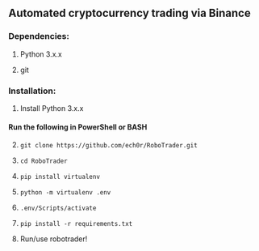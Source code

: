 ## Automated cryptocurrency trading via Binance

### Dependencies:

1. Python 3.x.x

2. git

### Installation:

1. Install Python 3.x.x

#### Run the following in PowerShell or BASH

2. ```git clone https://github.com/ech0r/RoboTrader.git```

3. ```cd RoboTrader```

4. ```pip install virtualenv```

5. ```python -m virtualenv .env```

6. ```.env/Scripts/activate```

7. ```pip install -r requirements.txt```

8. Run/use robotrader!
